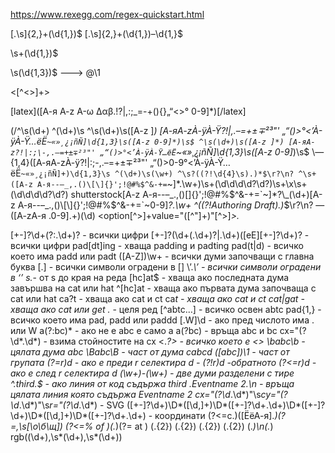 https://www.rexegg.com/regex-quickstart.html


[.\s]{2,}+(\d{1,})$
[.\s]{2,}+(\d{1,})–\d{1,}$

\s+(\d{1,})$

\s(\d{1,3})$ ---> @\1

<[^<>]+>


\[latex\]([А-я A-z A-ω Δαβ.!?|,:;_=\-+(){}„“<>° 0-9]*)\[\/latex\]


(/^\s(\d+)
^(\d+)\s
^\s(\d+)\s([A-z ]*)
[А-яA-zÀ-ÿÀ-Ÿ?!|,.–=+±∓²³"' „“()>°<’À-ÿÀ-Ÿ…ёЁ`~«»¸¿¡ñÑ]\d{1,3}\s([A-z 0-9]*)\s$
^\s(\d+)\s([A-z ]*)
[А-яA-z?!|:;\-,.–=+±∓²³"' „“()>°<’À-ÿÀ-Ÿ…ёЁ`~«»¸¿¡ñÑ]\d{1,3}\s([A-z 0-9]*)\s$
\—{1,4}([А-яA-zÀ-ÿ?!|:;\-,.–=+±∓²³"' „“()>0-9°<’À-ÿÀ-Ÿ…ёЁ`~«»¸¿¡ñÑ]+)\d{1,3}\s
^(\d+)\s(\w+)
^\s?((?!\d{4}\s).)*$\r?\n?
^\s+([A-z А-я--–_,.()\[\]{}';!@#%$^&-+=`~]*\.\w+)\s+(\d\d\d\d?\d?)\s+\x\s+(\d\d\d\d?\d?)
shutterstock[A-z А-я--–_.,()\[\]{}';!@#%$^&-+=`~]*?\_(\d+)[A-z А-я--–_.,()\[\]{}';!@#%$^&-+=`~0-9]*?\.\w+
^((?!Authoring Draft).)*$\r?\n?
—([A-zА-я .0-9].+)(\d)
<option[^>]+value="([^"]+)"[^>]*>.*


[+-]?\d+(?:\.\d+)? - всички цифри
[+-]?(\d+(\.\d+)?|\.\d+)([eE][+-]?\d+)? - всички цифри
pad[dt]ing - хваща padding и padting
pad(t|d) - всичко което има padd или padt
([A-Z])\w+ - всички думи започващи с главна буква
\[.\] - всички символи оградени в []
\’.*\’ - всички символи оградени в ‘’
s.*- от s  до края на реда
[hc]at$ - хваща ако последната дума завършва на cat или hat
^[hc]at - хваща ако първата дума започваща с cat или hat
ca?t - хваща ако cat и ct
ca*t - хваща ако cat и ct
cat|gat - хваща ако cat или get
 .* - целя ред
[^abtc…] - всичко освен abtc
pad{1,} - всичко което има pad, padd или paddd
[.W]\d - ако пред числото има . или W
a(?:bc)* - ако не е abc е само а
a(?<foo>bc) - връща abc и bc
cx="(?<foo>\d*.\d*) - взима стойностите на cx
<.*?> - всичко което е <>
\babc\b - цялата дума abc
\Babc\B - част от дума cabcd
([abc])\1 - част от групата
(?=r)d - ако е преди r селектира d - (?!r)d -обратното
(?<=r)d - ако е след r селектира d
(\w+)\-(\w+) - две думи разделени с тире
^.*third.*$ - ако линия от код съдържа third
.*Eventname 2.*\n - връща цялата линия която съдържа Eventname 2
cx="(?<cx>\d*.\d*)"\s*cy="(?<cy>\d*.\d*)"\s*r="(?<r>\d*.\d*) - SVG
 ([\+\-]?\d+)\D*([\d,]+)\D*([\+\-]?\d+\.\d+)\D*([\+\-]?\d+)\D*([\d,]+)\D*([\+\-]?\d+\.\d+) - координати
(?<=с\.)([ЁёА-я].*)(?=\,\s[\о\б\щ])
(?<=% of )(.*)(?= at )
 (.{2}) (.{2}) (.{2}) (.{2}) (.*)\n(.*)
rgb\((\d+)\,\s*(\d+)\,\s*(\d+)\)
